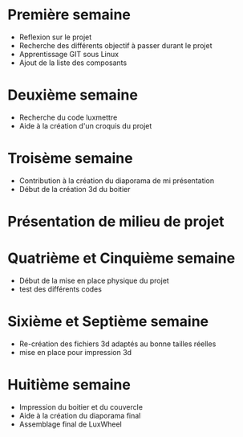 # Première semaine

- Reflexion sur le projet
- Recherche des différents objectif à passer durant le projet
- Apprentissage GIT sous Linux
- Ajout de la liste des composants


# Deuxième semaine

- Recherche du code luxmettre
- Aide à la création d'un croquis du projet

# Troisème semaine 

- Contribution à la création du diaporama de mi présentation
- Début de la création 3d du boitier

# Présentation de milieu de projet

# Quatrième et Cinquième semaine 

- Début de la mise en place physique du projet
- test des différents codes
  
# Sixième et Septième semaine

- Re-création des fichiers 3d adaptés au bonne tailles réelles
- mise en place pour impression 3d

# Huitième semaine

- Impression du boitier et du couvercle
- Aide à la création du diaporama final
- Assemblage final de LuxWheel
